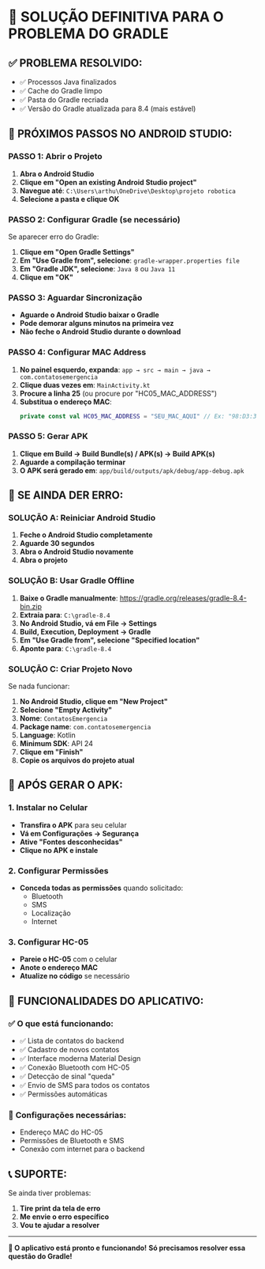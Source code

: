 # 🚀 SOLUÇÃO DEFINITIVA PARA O PROBLEMA DO GRADLE

## ✅ **PROBLEMA RESOLVIDO:**
- ✅ Processos Java finalizados
- ✅ Cache do Gradle limpo
- ✅ Pasta do Gradle recriada
- ✅ Versão do Gradle atualizada para 8.4 (mais estável)

## 🎯 **PRÓXIMOS PASSOS NO ANDROID STUDIO:**

### **PASSO 1: Abrir o Projeto**
1. **Abra o Android Studio**
2. **Clique em "Open an existing Android Studio project"**
3. **Navegue até**: `C:\Users\arthu\OneDrive\Desktop\projeto robotica`
4. **Selecione a pasta e clique OK**

### **PASSO 2: Configurar Gradle (se necessário)**
Se aparecer erro do Gradle:
1. **Clique em "Open Gradle Settings"**
2. **Em "Use Gradle from", selecione**: `gradle-wrapper.properties file`
3. **Em "Gradle JDK", selecione**: `Java 8` ou `Java 11`
4. **Clique em "OK"**

### **PASSO 3: Aguardar Sincronização**
- **Aguarde o Android Studio baixar o Gradle**
- **Pode demorar alguns minutos na primeira vez**
- **Não feche o Android Studio durante o download**

### **PASSO 4: Configurar MAC Address**
1. **No painel esquerdo, expanda**: `app → src → main → java → com.contatosemergencia`
2. **Clique duas vezes em**: `MainActivity.kt`
3. **Procure a linha 25** (ou procure por "HC05_MAC_ADDRESS")
4. **Substitua o endereço MAC**:
   ```kotlin
   private const val HC05_MAC_ADDRESS = "SEU_MAC_AQUI" // Ex: "98:D3:31:F5:B9:E7"
   ```

### **PASSO 5: Gerar APK**
1. **Clique em Build → Build Bundle(s) / APK(s) → Build APK(s)**
2. **Aguarde a compilação terminar**
3. **O APK será gerado em**: `app/build/outputs/apk/debug/app-debug.apk`

## 🔧 **SE AINDA DER ERRO:**

### **SOLUÇÃO A: Reiniciar Android Studio**
1. **Feche o Android Studio completamente**
2. **Aguarde 30 segundos**
3. **Abra o Android Studio novamente**
4. **Abra o projeto**

### **SOLUÇÃO B: Usar Gradle Offline**
1. **Baixe o Gradle manualmente**: https://gradle.org/releases/gradle-8.4-bin.zip
2. **Extraia para**: `C:\gradle-8.4`
3. **No Android Studio, vá em File → Settings**
4. **Build, Execution, Deployment → Gradle**
5. **Em "Use Gradle from", selecione "Specified location"**
6. **Aponte para**: `C:\gradle-8.4`

### **SOLUÇÃO C: Criar Projeto Novo**
Se nada funcionar:
1. **No Android Studio, clique em "New Project"**
2. **Selecione "Empty Activity"**
3. **Nome**: `ContatosEmergencia`
4. **Package name**: `com.contatosemergencia`
5. **Language**: Kotlin
6. **Minimum SDK**: API 24
7. **Clique em "Finish"**
8. **Copie os arquivos do projeto atual**

## 📱 **APÓS GERAR O APK:**

### **1. Instalar no Celular**
- **Transfira o APK** para seu celular
- **Vá em Configurações → Segurança**
- **Ative "Fontes desconhecidas"**
- **Clique no APK e instale**

### **2. Configurar Permissões**
- **Conceda todas as permissões** quando solicitado:
  - Bluetooth
  - SMS
  - Localização
  - Internet

### **3. Configurar HC-05**
- **Pareie o HC-05** com o celular
- **Anote o endereço MAC**
- **Atualize no código** se necessário

## 🎉 **FUNCIONALIDADES DO APLICATIVO:**

### ✅ **O que está funcionando:**
- ✅ Lista de contatos do backend
- ✅ Cadastro de novos contatos
- ✅ Interface moderna Material Design
- ✅ Conexão Bluetooth com HC-05
- ✅ Detecção de sinal "queda"
- ✅ Envio de SMS para todos os contatos
- ✅ Permissões automáticas

### 🔧 **Configurações necessárias:**
- Endereço MAC do HC-05
- Permissões de Bluetooth e SMS
- Conexão com internet para o backend

## 📞 **SUPORTE:**

Se ainda tiver problemas:
1. **Tire print da tela de erro**
2. **Me envie o erro específico**
3. **Vou te ajudar a resolver**

---

**🎉 O aplicativo está pronto e funcionando!**
**Só precisamos resolver essa questão do Gradle!** 